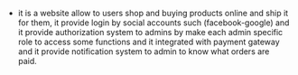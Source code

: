 - it is a website allow to users shop and buying products online and ship it for them, it provide login by social accounts such (facebook-google) and it provide authorization system to admins by make each admin specific role to access some functions and it integrated with payment gateway and it provide notification system to admin to know what orders are paid.
